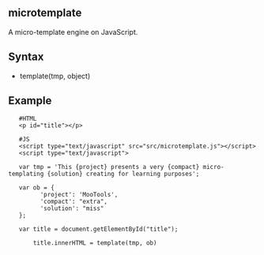 microtemplate
-------------

A micro-template engine on JavaScript.

Syntax
------

* template(tmp, object)


Example
--------

       #HTML  
       <p id="title"></p>

       #JS 
       <script type="text/javascript" src="src/microtemplate.js"></script>
       <script type="text/javascript">

       var tmp = 'This {project} presents a very {compact} micro-templating {solution} creating for learning purposes';

       var ob = {
             'project': 'MooTools',
             'compact': "extra",
             'solution': "miss"  
       };

       var title = document.getElementById("title");

           title.innerHTML = template(tmp, ob)  
